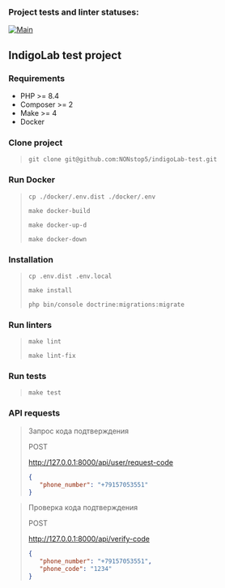 ### Project tests and linter statuses:
[![Main](https://github.com/NONstop5/indigoLab-test/actions/workflows/main.yml/badge.svg)](https://github.com/NONstop5/indigoLab-test/actions)

## IndigoLab test project

### Requirements
- PHP >= 8.4
- Composer >= 2
- Make >= 4
- Docker

### Clone project
> `git clone git@github.com:NONstop5/indigoLab-test.git`

### Run Docker
> `cp ./docker/.env.dist ./docker/.env`
> 
> `make docker-build`
> 
> `make docker-up-d`
> 
> `make docker-down`

### Installation
> `cp .env.dist .env.local`
> 
> `make install`
> 
> `php bin/console doctrine:migrations:migrate`

### Run linters
> `make lint`
> 
> `make lint-fix`

### Run tests
> `make test`

### API requests
> Запрос кода подтверждения
> 
> POST
> 
> http://127.0.0.1:8000/api/user/request-code
> 
> ```json
> {
>    "phone_number": "+79157053551"
> }
> ```

> Проверка кода подтверждения
>
> POST
>
> http://127.0.0.1:8000/api/verify-code
>
> ```json
> {
>    "phone_number": "+79157053551",
>    "phone_code": "1234"
> }
> ```
